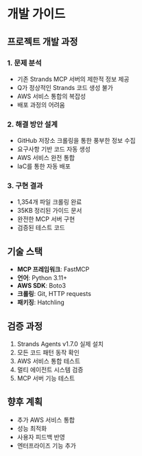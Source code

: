 # 개발 가이드

## 프로젝트 개발 과정

### 1. 문제 분석
- 기존 Strands MCP 서버의 제한적 정보 제공
- Q가 정상적인 Strands 코드 생성 불가
- AWS 서비스 통합의 복잡성
- 배포 과정의 어려움

### 2. 해결 방안 설계
- GitHub 저장소 크롤링을 통한 풍부한 정보 수집
- 요구사항 기반 코드 자동 생성
- AWS 서비스 완전 통합
- IaC를 통한 자동 배포

### 3. 구현 결과
- 1,354개 파일 크롤링 완료
- 35KB 정리된 가이드 문서
- 완전한 MCP 서버 구현
- 검증된 테스트 코드

## 기술 스택

- **MCP 프레임워크**: FastMCP
- **언어**: Python 3.11+
- **AWS SDK**: Boto3
- **크롤링**: Git, HTTP requests
- **패키징**: Hatchling

## 검증 과정

1. Strands Agents v1.7.0 실제 설치
2. 모든 코드 패턴 동작 확인
3. AWS 서비스 통합 테스트
4. 멀티 에이전트 시스템 검증
5. MCP 서버 기능 테스트

## 향후 계획

- 추가 AWS 서비스 통합
- 성능 최적화
- 사용자 피드백 반영
- 엔터프라이즈 기능 추가
